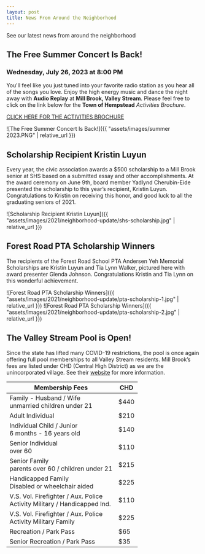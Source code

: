 ```yaml
---
layout: post
title: News From Around the Neighborhood
---
```


See our latest news from around the neighborhood

## The Free Summer Concert Is Back!

### Wednesday, July 26, 2023 at 8:00 PM

You'll feel like you just tuned into your favorite radio station as you hear
all of the songs you love.  Enjoy the high energy music and dance the night away with **Audio Replay** at **Mill Brook, Valley Stream**.  Please feel free to click on the link below for the **Town of Hempstead** *Activities Brochure*. 

[CLICK HERE FOR THE ACTIVITIES BROCHURE](https://hempsteadny.gov/DocumentCenter/View/5666/Summer-Brochure-2023)

![The Free Summer Concert Is Back!]({{ "assets/images/summer 2023.PNG" | relative_url }})

## Scholarship Recipient Kristin Luyun

Every year, the civic association awards a $500 scholarship to a Mill Brook
senior at SHS based on a submitted essay and other accomplishments. At the
award ceremony on June 9th, board member Yadlynd Cherubin-Eide presented the
scholarship to this year’s recipient, Kristin Luyun. Congratulations to
Kristin on receiving this honor, and good luck to all the graduating seniors of
2021.

![Scholarship Recipient Kristin Luyun]({{ "assets/images/2021/neighborhood-update/shs-scholarship.jpg" | relative_url }})

## Forest Road PTA Scholarship Winners

The recipients of the Forest Road School PTA Andersen Yeh Memorial Scholarships
are Kristin Luyun and Tia Lynn Walker, pictured here with award presenter
Glenda Johnson. Congratulations Kristin and Tia Lynn on this wonderful
achievement.

![Forest Road PTA Scholarship Winners]({{ "assets/images/2021/neighborhood-update/pta-scholarship-1.jpg" | relative_url }})
![Forest Road PTA Scholarship Winners]({{ "assets/images/2021/neighborhood-update/pta-scholarship-2.jpg" | relative_url }})

## The Valley Stream Pool is Open!

Since the state has lifted many COVID-19 restrictions, the pool is once again
offering full pool memberships to all Valley Stream residents. Mill Brook’s
fees are listed under CHD (Central High District) as we are the unincorporated
village. See their [website](https://www.vsvny.org/pool) for more information.

| Membership Fees | CHD |
| --------------- | --- |
| Family - Husband / Wife<br>unmarried children under 21 | $440 |
| Adult Individual | $210 |
| Individual Child / Junior<br>6 months - 16 years old | $140 |
| Senior Individual<br>over 60 | $110 |
| Senior Family<br>parents over 60 / children under 21 | $215 |
| Handicapped Family<br>Disabled or wheelchair aided | $225 |
| V.S. Vol. Firefighter / Aux. Police<br>Activity Military / Handicapped Ind. | $110 |
| V.S. Vol. Firefighter / Aux. Police<br>Activity Military Family | $225 |
| Recreation / Park Pass | $65 |
| Senior Recreation / Park Pass | $35 |
